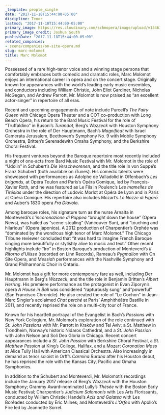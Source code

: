 ```yaml
---
_template: people_single
date: "2017-11-18T15:44:00-05:00"
discipline: Tenor
lastmod: "2017-11-18T15:44:00-05:00"
primary_image: https://res.cloudinary.com/schmopera/image/upload/v1546120641/media/2018/12/MarcMolomot-pc-JoshuaSouth.jpg
primary_image_credit: Joshua South
publishDate: "2017-11-18T15:44:00-05:00"
related_companies:
- scene/companies/on-site-opera.md
slug: marc-molomot
title: Marc Molomot
---
```

Possessed of a rare high-tenor voice and a winning stage persona that comfortably embraces both comedic and dramatic roles, Marc Molomot enjoys an international career in opera and on the concert stage. Originally known for appearances with the world’s leading early music ensembles, and conductors including William Christie, John Eliot Gardiner, Nicholas McGegan, and Andrew Parrott, Mr. Molomot is now praised as “an excellent actor-singer” in repertoire of all eras. 

Recent and upcoming engagements of note include Purcell’s *The Fairy Queen* with Chicago Opera Theater and a COT co-production with Long Beach Opera, his return to the Bard Music Festival for the role of “Truffaldino” in Busoni’s *Turandot*, Berg’s *Wozzeck* with Houston Symphony Orchestra in the role of Der Hauptmann, Bach’s *Magnificat* with Israel Camerata Jerusalem, Beethoven’s Symphony No. 9 with Mobile Symphony Orchestra, Britten’s Serenadewith Omaha Symphony, and the Berkshire Choral Festival.

His frequent ventures beyond the Baroque repertoire most recently included a night of one-acts from Bard Music Festival with Mr. Molomot in the role of “Udolin” in Schubert’s *Die Verschworenen*, and the title role in von Suppé’s Franz Schubert (both available on iTunes). His comedic talents were showcased with performances as Adolphe de Valladolid in Offenbach’s *Les brigands*, at Opéra Toulon and Paris’s Opéra Comique, led by François-Xavier Roth, and he was featured as Le Fils in Poulenc’s *Les mamelles de Tirésias* under the direction of Ludovic Morlot at Opéra de Lyon and in Paris at Opéra Comique. His repertoire also includes Mozart’s *Le Nozze di Figaro* and Auber’s 1830 opera *Fra Diavolo*. 

Among baroque roles, his signature turn as the nurse Arnalta in Monteverdi’s *L’incoronazione di Poppea* “brought down the house” (Opera News), was hailed as “scene-stealing” (Vancouver Sun), and “touching and hilarious” (Opera japonica). A 2012 production of Charpentier’s Orphée was “dominated by the wondrous high tenor of Marc Molomot.” The Chicago Tribune reviewer concluded that “it was hard to imagine French Baroque singing more beautifully or stylishly alive to music and text.” Other recent highlights include “Iro” in Boston Baroque’s production of Monteverdi’s *Il Ritorno d’Ulisse* (recorded on Linn Records), Rameau’s *Pygmalion* with On Site Opera, and *Messiah* performances with the Nashville Symphony and Grand Philharmonic Choir in Ontario. 

Mr. Molomot has a gift for more contemporary fare as well, including Der Hauptmann in Berg's *Wozzeck*, and the title role in Benjamin Britten’s *Albert Herring*. His premiere performance as the protagonist in Evan Ziporyn’s opera *A House in Bali* was considered “rapturously sung” and“powerful” (San Francisco Chronicle). He also created the role of “Le Cochon” in Jean-Marc Singier’s acclaimed *Chat perché* at Paris’ Amphithéâtre Bastille in 2011, and recently reprised the role on a multi-city tour of France. 

Known for his heartfelt portrayal of the Evangelist in Bach’s *Passions* with New York Collegium, Mr. Molomot’s exploration of the role continued with *St. John Passions* with Mr. Parrott in Kraków and Tel Aviv; a St. Matthew in Trondheim, Norway’s historic Nidaros Cathedral, and a *St. John Passion* with John Nelson and Soli Deo Gloria in Chicago. Recent concert appearances include a *St. John Passion* with Berkshire Choral Festival, a *St. Matthew Passion* at King’s College, Halifax, and a Mozart *Coronation Mass* at Alice Tully Hall with American Classical Orchestra. Also increasingly in demand as tenor soloist in Orff’s *Carmina Burana* after his Houston debut, he has reprised the role with the Kansas City, Pacific and Omaha Symphonies. 

In addition to the Schubert and Monteverdi, Mr. Molomot’s recordings include the January 2017 release of Berg’s *Wozzeck* with the Houston Symphony; Grammy Award–nominated Lully’s *Thésée* with the Boston Early Music Festival; Charpentier’s *Judicium Salomonis* with Les Arts Florissants, conducted by William Christie; Handel’s *Acis and Galatea* with Les Boréades conducted by Eric Milnes; and Monteverdi’s *L’Orfeo* with Apollo’s Fire led by Jeannette Sorrel.